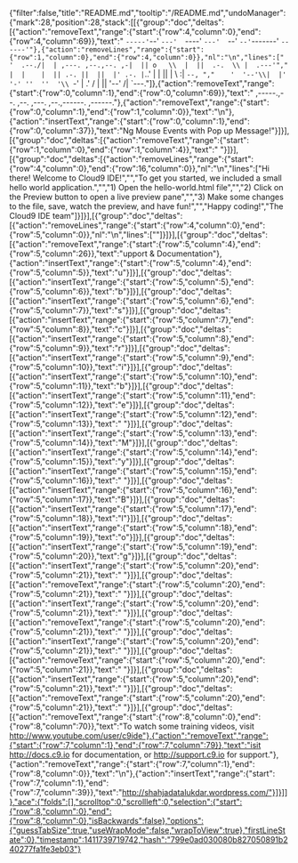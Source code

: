 {"filter":false,"title":"README.md","tooltip":"/README.md","undoManager":{"mark":28,"position":28,"stack":[[{"group":"doc","deltas":[{"action":"removeText","range":{"start":{"row":4,"column":0},"end":{"row":4,"column":69}},"text":"     `-----'`--' `---'  `----'  `---'  `--'    `--'`-------' `------'"},{"action":"removeLines","range":{"start":{"row":1,"column":0},"end":{"row":4,"column":0}},"nl":"\n","lines":["    '  .--./|  | ,---. ,--.,--. ,-|  || o   \\  |  ||  .-.  \\ |  .---'","    |  |    |  || .-. ||  ||  |' .-. |`..'  |  |  ||  |  \\  :|  `--, ","    '  '--'\\|  |' '-' ''  ''  '\\ `-' | .'  /   |  ||  '--'  /|  `---."]},{"action":"removeText","range":{"start":{"row":0,"column":1},"end":{"row":0,"column":69}},"text":"    ,-----.,--.                  ,--. ,---.   ,--.,------.  ,------."},{"action":"removeText","range":{"start":{"row":0,"column":1},"end":{"row":1,"column":0}},"text":"\n"},{"action":"insertText","range":{"start":{"row":0,"column":1},"end":{"row":0,"column":37}},"text":"Ng Mouse Events with Pop up Message!"}]}],[{"group":"doc","deltas":[{"action":"removeText","range":{"start":{"row":1,"column":0},"end":{"row":1,"column":4}},"text":"    "}]}],[{"group":"doc","deltas":[{"action":"removeLines","range":{"start":{"row":4,"column":0},"end":{"row":16,"column":0}},"nl":"\n","lines":["Hi there! Welcome to Cloud9 IDE!","","To get you started, we included a small hello world application.","","1) Open the hello-world.html file","","2) Click on the Preview button to open a live preview pane","","3) Make some changes to the file, save, watch the preview, and have fun!","","Happy coding!","The Cloud9 IDE team"]}]}],[{"group":"doc","deltas":[{"action":"removeLines","range":{"start":{"row":4,"column":0},"end":{"row":5,"column":0}},"nl":"\n","lines":[""]}]}],[{"group":"doc","deltas":[{"action":"removeText","range":{"start":{"row":5,"column":4},"end":{"row":5,"column":26}},"text":"upport & Documentation"},{"action":"insertText","range":{"start":{"row":5,"column":4},"end":{"row":5,"column":5}},"text":"u"}]}],[{"group":"doc","deltas":[{"action":"insertText","range":{"start":{"row":5,"column":5},"end":{"row":5,"column":6}},"text":"b"}]}],[{"group":"doc","deltas":[{"action":"insertText","range":{"start":{"row":5,"column":6},"end":{"row":5,"column":7}},"text":"s"}]}],[{"group":"doc","deltas":[{"action":"insertText","range":{"start":{"row":5,"column":7},"end":{"row":5,"column":8}},"text":"c"}]}],[{"group":"doc","deltas":[{"action":"insertText","range":{"start":{"row":5,"column":8},"end":{"row":5,"column":9}},"text":"r"}]}],[{"group":"doc","deltas":[{"action":"insertText","range":{"start":{"row":5,"column":9},"end":{"row":5,"column":10}},"text":"i"}]}],[{"group":"doc","deltas":[{"action":"insertText","range":{"start":{"row":5,"column":10},"end":{"row":5,"column":11}},"text":"b"}]}],[{"group":"doc","deltas":[{"action":"insertText","range":{"start":{"row":5,"column":11},"end":{"row":5,"column":12}},"text":"e"}]}],[{"group":"doc","deltas":[{"action":"insertText","range":{"start":{"row":5,"column":12},"end":{"row":5,"column":13}},"text":" "}]}],[{"group":"doc","deltas":[{"action":"insertText","range":{"start":{"row":5,"column":13},"end":{"row":5,"column":14}},"text":"M"}]}],[{"group":"doc","deltas":[{"action":"insertText","range":{"start":{"row":5,"column":14},"end":{"row":5,"column":15}},"text":"y"}]}],[{"group":"doc","deltas":[{"action":"insertText","range":{"start":{"row":5,"column":15},"end":{"row":5,"column":16}},"text":" "}]}],[{"group":"doc","deltas":[{"action":"insertText","range":{"start":{"row":5,"column":16},"end":{"row":5,"column":17}},"text":"B"}]}],[{"group":"doc","deltas":[{"action":"insertText","range":{"start":{"row":5,"column":17},"end":{"row":5,"column":18}},"text":"l"}]}],[{"group":"doc","deltas":[{"action":"insertText","range":{"start":{"row":5,"column":18},"end":{"row":5,"column":19}},"text":"o"}]}],[{"group":"doc","deltas":[{"action":"insertText","range":{"start":{"row":5,"column":19},"end":{"row":5,"column":20}},"text":"g"}]}],[{"group":"doc","deltas":[{"action":"insertText","range":{"start":{"row":5,"column":20},"end":{"row":5,"column":21}},"text":" "}]}],[{"group":"doc","deltas":[{"action":"removeText","range":{"start":{"row":5,"column":20},"end":{"row":5,"column":21}},"text":" "}]}],[{"group":"doc","deltas":[{"action":"insertText","range":{"start":{"row":5,"column":20},"end":{"row":5,"column":21}},"text":" "}]}],[{"group":"doc","deltas":[{"action":"removeText","range":{"start":{"row":5,"column":20},"end":{"row":5,"column":21}},"text":" "}]}],[{"group":"doc","deltas":[{"action":"insertText","range":{"start":{"row":5,"column":20},"end":{"row":5,"column":21}},"text":" "}]}],[{"group":"doc","deltas":[{"action":"removeText","range":{"start":{"row":5,"column":20},"end":{"row":5,"column":21}},"text":" "}]}],[{"group":"doc","deltas":[{"action":"insertText","range":{"start":{"row":5,"column":20},"end":{"row":5,"column":21}},"text":" "}]}],[{"group":"doc","deltas":[{"action":"removeText","range":{"start":{"row":5,"column":20},"end":{"row":5,"column":21}},"text":" "}]}],[{"group":"doc","deltas":[{"action":"removeText","range":{"start":{"row":8,"column":0},"end":{"row":8,"column":70}},"text":"To watch some training videos, visit http://www.youtube.com/user/c9ide"},{"action":"removeText","range":{"start":{"row":7,"column":1},"end":{"row":7,"column":79}},"text":"isit http://docs.c9.io for documentation, or http://support.c9.io for support."},{"action":"removeText","range":{"start":{"row":7,"column":1},"end":{"row":8,"column":0}},"text":"\n"},{"action":"insertText","range":{"start":{"row":7,"column":1},"end":{"row":7,"column":39}},"text":"http://shahjadatalukdar.wordpress.com/"}]}]]},"ace":{"folds":[],"scrolltop":0,"scrollleft":0,"selection":{"start":{"row":8,"column":0},"end":{"row":8,"column":0},"isBackwards":false},"options":{"guessTabSize":true,"useWrapMode":false,"wrapToView":true},"firstLineState":0},"timestamp":1411739719742,"hash":"799e0ad030080b827050891b240277fa1fe3eb03"}